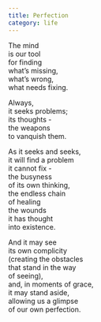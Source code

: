 ```yaml
---
title: Perfection
category: life
---
```


The mind   
is our tool  
for finding   
what’s missing,  
what’s wrong,  
what needs fixing.  
  
Always,  
it seeks problems;  
its thoughts -  
the weapons  
to vanquish them.  
  
As it seeks and seeks,  
it will find a problem  
it cannot fix -   
the busyness  
of its own thinking,  
the endless chain  
of healing  
the wounds  
it has thought  
into existence.  
  
And it may see  
its own complicity  
(creating the obstacles  
that stand in the way  
of seeing),  
and, in moments of grace,  
it may stand aside,  
allowing us a glimpse  
of our own perfection.  
